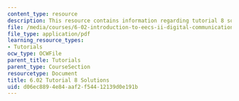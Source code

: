 ```yaml
---
content_type: resource
description: This resource contains information regarding tutorial 8 solutions.
file: /media/courses/6-02-introduction-to-eecs-ii-digital-communication-systems-fall-2012/d06ec8894e84aaf2f54412139d0e191b_MIT6_02F12_tutor08_sol.pdf
file_type: application/pdf
learning_resource_types:
- Tutorials
ocw_type: OCWFile
parent_title: Tutorials
parent_type: CourseSection
resourcetype: Document
title: 6.02 Tutorial 8 Solutions
uid: d06ec889-4e84-aaf2-f544-12139d0e191b
---
```

